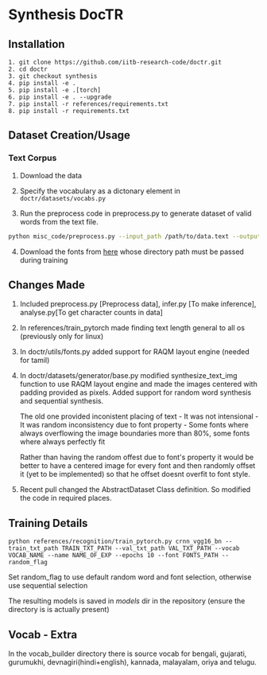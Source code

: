 # Synthesis DocTR


## Installation

```
1. git clone https://github.com/iitb-research-code/doctr.git
2. cd doctr
3. git checkout synthesis
4. pip install -e .
5. pip install -e .[torch]
6. pip install -e . --upgrade
7. pip install -r references/requirements.txt
8. pip install -r requirements.txt
```

## Dataset Creation/Usage


### Text Corpus

1. Download the data 

2. Specify the vocabulary as a dictonary element in ```doctr/datasets/vocabs.py```

3. Run the preprocess code in preprocess.py to generate dataset of valid words from the text file.

```sh
python misc_code/preprocess.py --input_path /path/to/data.text --output_path data/trial --vocab devanagiri --sample 0.5 --unique --continue_check
```

4. Download the fonts from [here](https://github.com/iitb-research-code/indic-fonts/tree/main/devanagiri_google) whose directory path must be passed during training

## Changes Made

1) Included preprocess.py [Preprocess data], infer.py [To make inference], analyse.py[To get character counts in data]

2) In references/train_pytorch made finding text length general to all os (previously only for linux)

3) In doctr/utils/fonts.py added support for RAQM layout engine (needed for tamil)

4) In doctr/datasets/generator/base.py modified synthesize_text_img function to use RAQM layout engine and made the images centered with padding provided as pixels. Added support for random word synthesis and sequential synthesis.

    The old one provided inconistent placing of text - It was not intensional - It was random inconsistency due to font property - Some fonts where always overflowing the image boundaries more than 80%, some fonts where always perfectly fit
    
    Rather than having the random offest due to font's property it would be better to have a centered image for every font and then randomly offset it (yet to be implemented) so that he offset doesnt overfit to font style.

5) Recent pull changed the AbstractDataset Class definition. So modified the code in required places.

## Training Details

```
python references/recognition/train_pytorch.py crnn_vgg16_bn --train_txt_path TRAIN_TXT_PATH --val_txt_path VAL_TXT_PATH --vocab VOCAB_NAME --name NAME_OF_EXP --epochs 10 --font FONTS_PATH --random_flag
```
Set random_flag to use default random word and font selection, otherwise use sequential selection

The resulting models is saved in *models* dir in the repository (ensure the directory is is actually present)

## Vocab - Extra

In the vocab_builder directory there is source vocab for bengali, gujarati, gurumukhi, devnagiri(hindi+english), kannada, malayalam, oriya and telugu.

